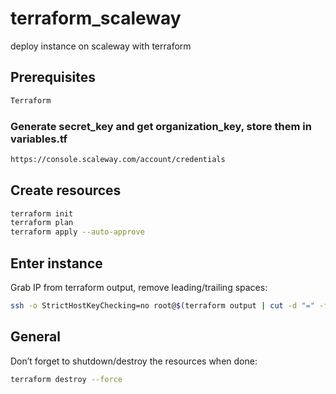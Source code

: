 # terraform_scaleway
deploy instance on scaleway with terraform

## Prerequisites
```bash
Terraform
```
### Generate secret_key and get organization_key, store them in variables.tf
```bash
https://console.scaleway.com/account/credentials
```

## Create resources
```bash
terraform init
terraform plan
terraform apply --auto-approve
```

## Enter instance
Grab IP from terraform output, remove leading/trailing spaces:
```bash
ssh -o StrictHostKeyChecking=no root@$(terraform output | cut -d "=" -f2 | awk '{$1=$1;print}')
```

## General
Don’t forget to shutdown/destroy the resources when done:
```bash
terraform destroy --force
```
